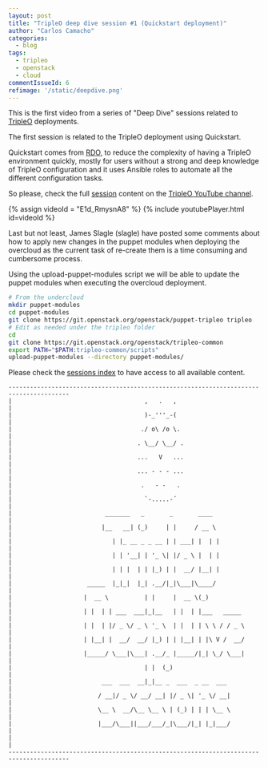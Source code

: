 ```yaml
---
layout: post
title: "TripleO deep dive session #1 (Quickstart deployment)"
author: "Carlos Camacho"
categories:
  - blog
tags:
  - tripleo
  - openstack
  - cloud
commentIssueId: 6
refimage: '/static/deepdive.png'
---
```


This is the first video from a series of "Deep Dive" sessions
related to [TripleO](http://www.tripleo.org/) deployments.

The first session is related to the TripleO deployment using
Quickstart.

Quickstart comes from [RDO](http://www.rdoproject.org/), to reduce the complexity of having
a TripleO environment quickly, mostly for users without a strong
and deep knowledge of TripleO configuration and it uses Ansible roles
to automate all the different configuration tasks.

So please, check the full [session](https://www.youtube.com/watch?v=E1d_RmysnA8) content on the [TripleO YouTube channel](https://www.youtube.com/channel/UCNGDxZGwUELpgaBoLvABsTA/).

{% assign videoId = "E1d_RmysnA8" %}
{% include youtubePlayer.html id=videoId %}

Last but not least, James Slagle (slagle) have posted some comments about
how to apply new changes in the puppet modules when deploying the overcloud
as the current task of re-create them is a time consuming and cumbersome process.

Using the upload-puppet-modules script we will be able to update the puppet
modules when executing the overcloud deployment.

```bash
# From the undercloud
mkdir puppet-modules
cd puppet-modules
git clone https://git.openstack.org/openstack/puppet-tripleo tripleo
# Edit as needed under the tripleo folder
cd
git clone https://git.openstack.org/openstack/tripleo-common
export PATH="$PATH:tripleo-common/scripts"
upload-puppet-modules --directory puppet-modules/

```

Please check the [sessions index](http://www.pubstack.com/blog/2017/06/15/tripleo-deep-dive-session-index.html) to have access to all available content.


```text
---------------------------------------------------------------------------------------
|                                     ,   .   ,                                       |
|                                     )-_'''_-(                                       |
|                                    ./ o\ /o \.                                      |
|                                   . \__/ \__/ .                                     |
|                                   ...   V   ...                                     |
|                                   ... - - - ...                                     |
|                                    .   - -   .                                      |
|                                     `-.....-´                                       |
|                          _______   _       _       ____                             |
|                         |__   __| (_)     | |     / __ \                            |
|                            | |_ __ _ _ __ | | ___| |  | |                           |
|                            | | '__| | '_ \| |/ _ \ |  | |                           |
|                            | | |  | | |_) | |  __/ |__| |                           |
|                     _____  |_|_|  |_| .__/|_|\___|\____/                            |
|                    |  __ \          | |     |  __ \(_)                              |
|                    | |  | | ___  ___|_|__   | |  | |___   _____                     |
|                    | |  | |/ _ \/ _ \ '_ \  | |  | | \ \ / / _ \                    |
|                    | |__| |  __/  __/ |_) | | |__| | |\ V /  __/                    |
|                    |_____/ \___|\___| .__/_ |_____/|_| \_/ \___|                    |
|                                     | |  (_)                                        |
|                         ___  ___  __|_|__ _  ___  _ __  ___                         |
|                        / __|/ _ \/ __/ __| |/ _ \| '_ \/ __|                        |
|                        \__ \  __/\__ \__ \ | (_) | | | \__ \                        |
|                        |___/\___||___/___/_|\___/|_| |_|___/                        |
|                                                                                     |
---------------------------------------------------------------------------------------
```

